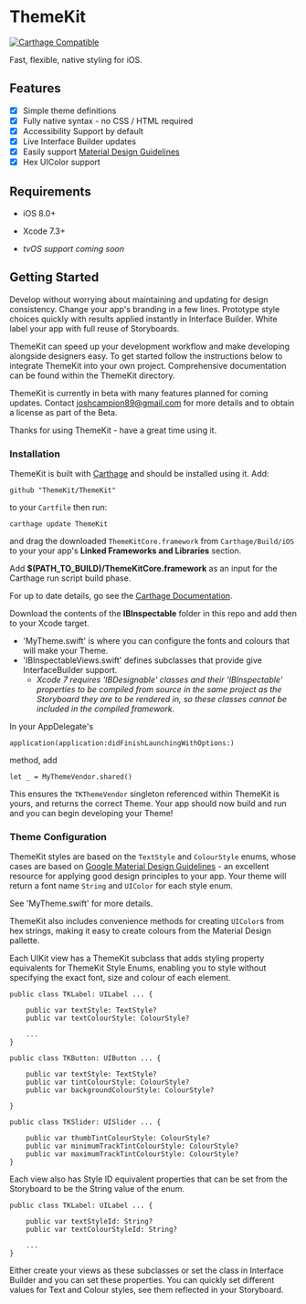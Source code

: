 # ThemeKit

[![Carthage Compatible](https://img.shields.io/badge/Carthage-compatible-4BC51D.svg?style=flat)](https://github.com/Carthage/Carthage)

Fast, flexible, native styling for iOS.

## Features

- [x] Simple theme definitions
- [x] Fully native syntax - no CSS / HTML required
- [x] Accessibility Support by default
- [x] Live Interface Builder updates
- [x] Easily support [Material Design Guidelines](https://www.google.com/design/spec/style)
- [x] Hex UIColor support

## Requirements

* iOS 8.0+
* Xcode 7.3+

* *tvOS support coming soon*

## Getting Started

Develop without worrying about maintaining and updating for design consistency. Change your app's branding in a few lines. Prototype style choices quickly with results applied instantly in Interface Builder. White label your app with full reuse of Storyboards.

ThemeKit can speed up your development workflow and make developing alongside designers easy. To get started follow the instructions below to integrate ThemeKit into your own project. Comprehensive documentation can be found within the ThemeKit directory.

ThemeKit is currently in beta with many features planned for coming updates. Contact <joshcampion89@gmail.com> for more details and to obtain a license as part of the Beta.

Thanks for using ThemeKit - have a great time using it. 

### Installation

ThemeKit is built with [Carthage](https://github.com/Carthage/Carthage) and should be installed using it. Add:

	github "ThemeKit/ThemeKit"

to your `Cartfile` then run:

	carthage update ThemeKit
	
and drag the downloaded `ThemeKitCore.framework` from `Carthage/Build/iOS` to your your app's **Linked Frameworks and Libraries** section. 

Add **$(PATH_TO_BUILD)/ThemeKitCore.framework** as an input for the Carthage run script build phase. 

For up to date details, go see the [Carthage Documentation](https://github.com/Carthage/Carthage).

Download the contents of the **IBInspectable** folder in this repo and add then to your Xcode target. 

* 'MyTheme.swift' is where you can configure the fonts and colours that will make your Theme.
* 'IBInspectableViews.swift' defines subclasses that provide give InterfaceBuilder support. 
	* *Xcode 7 requires 'IBDesignable' classes and their 'IBInspectable' properties to be compiled from source in the same project as the Storyboard they are to be rendered in, so these classes cannot be included in the compiled framework.*

In your AppDelegate's

	application(application:didFinishLaunchingWithOptions:) 
	
method, add 

	let _ = MyThemeVendor.shared()
	
This ensures the `TKThemeVendor` singleton referenced within ThemeKit is yours, and returns the correct Theme. Your app should now build and run and you can begin developing your Theme!

### Theme Configuration

ThemeKit styles are based on the `TextStyle` and `ColourStyle` enums, whose cases are based on [Google Material Design Guidelines](https://www.google.com/design/spec/style) - an excellent resource for applying good design principles to your app. Your theme will return a font name `String` and `UIColor` for each style enum. 

See 'MyTheme.swift' for more details.

ThemeKit also includes convenience methods for creating `UIColor`s from hex strings, making it easy to create colours from the Material Design pallette.

Each UIKit view has a ThemeKit subclass that adds styling property equivalents for ThemeKit Style Enums, enabling you to style without  specifying the exact font, size and colour of each element.

	public class TKLabel: UILabel ... {
	
		public var textStyle: TextStyle?
		public var textColourStyle: ColourStyle?
	
		...
	}

	public class TKButton: UIButton ... {
	
		public var textStyle: TextStyle?
		public var tintColourStyle: ColourStyle?
		public var backgroundColourStyle: ColourStyle?
	
	}

	public class TKSlider: UISlider ... {
	
		public var thumbTintColourStyle: ColourStyle?
		public var minimumTrackTintColourStyle: ColourStyle?
		public var maximumTrackTintColourStyle: ColourStyle?
	}

Each view also has Style ID equivalent properties that can be set from the Storyboard to be the String value of the enum.

	public class TKLabel: UILabel ... {
	
		public var textStyleId: String?
		public var textColourStyleId: String?
	
		...
	}

Either create your views as these subclasses or set the class in Interface Builder and you can set these properties. You can quickly set different values for Text and Colour styles, see them reflected in your Storyboard. 


